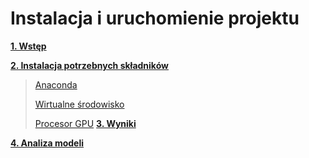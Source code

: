 # Instalacja i uruchomienie projektu

**[1. Wstęp](#wstęp)**

**[2. Instalacja potrzebnych składników](#Instalacja-potrzebnych-składników)**

> [Anaconda](#architektura-sieci)
>
> [Wirtualne środowisko](#wirtualne-środowisko)
>
> [Procesor GPU](#procesor-GPU)
**[3. Wyniki](#wyniki)**

**[4. Analiza modeli](#analiza-modeli)**

